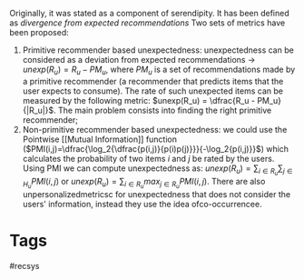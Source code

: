 Originally, it was stated as a component of serendipity. It has been defined as *divergence from expected recommendations* Two sets of metrics have been proposed:
1. Primitive recommender based unexpectedness: unexpectedness can be considered as a deviation from expected recommendations → $unexp(R_u)=R_u - PM_u$, where $PM_u$ is a set of recommendations made by a primitive recommender (a recommender that predicts items that the user expects to consume). The rate of such unexpected items can be measured by the following metric: $unexp(R_u) = \dfrac{R_u - PM_u}{|R_u|}$. The main problem consists into finding the right primitive recommender;
2. Non-primitive recommender based unexpectedness: we could use the Pointwise [[Mutual Information]] function ($PMI(i,j)=\dfrac{\log_2{\dfrac{p(i,j)}{p(i)p(j)}}}{-\log_2{p(i,j)}}$) which calculates the probability of two items *i* and *j* be rated by the users. Using PMI we can compute unexpectedness as: $unexp(R_u)= \sum_{i \in R_u} \sum_{j \in H_u} PMI(i,j)$ or $unexp(R_u)= \sum_{i \in R_u} max_{j \in R_u}PMI(i,j)$. There are also unpersonalizedmetricsc for unexpectedness that does not consider the users' information, instead they use the idea ofco-occurrencee.

# Tags
#recsys 